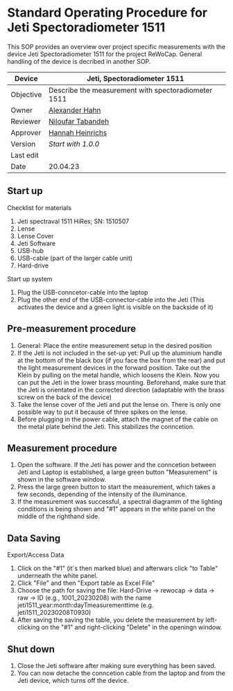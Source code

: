 # Standard Operating Procedure for Jeti Spectoradiometer 1511

This SOP provides an overview over project specific measurements with the device Jeti Spectoradiometer 1511 for the project ReWoCap. General handling of the device is decribed in another SOP.

| Device       | Jeti, Spectoradiometer 1511                                              |
|--------------|-----------------------------------------------------------|
| Objective    | Describe the measurement with spectoradiometer 1511                      |
| Owner        | [Alexander Hahn](mailto:alexander.hahn@tuebingen.mpg.de)  |
| Reviewer     | [Niloufar Tabandeh](mailto:niloufar.tabandehsaravi@tuebingen.mpg.de) |
| Approver     | [Hannah Heinrichs](mailto:hannah.heinrichs@tuebingen.mpg.de) |
| Version      | _Start with 1.0.0_                                        |
| Last edit    | |
| Date         | 20.04.23                                                |

## Start up

Checklist for materials
   1. Jeti spectraval 1511 HiRes; SN: 1510507
   2. Lense
   3. Lense Cover
   4. Jeti Software
   5. USB-hub
   6. USB-cable (part of the larger cable unit)
   7. Hard-drive
    
Start up system
   1. Plug the USB-conncetor-cable into the laptop
   2. Plug the other end of the USB-connector-cable into the Jeti (This activates the device and a green light is visible on the backside of it)
    

## Pre-measurement procedure

   1. General: Place the entire measurement setup in the desired position
   2. If the Jeti is not included in the set-up yet: Pull up the aluminium handle at the bottom of the black box (if you face the box from the rear) and put the light measurement devices in the forward position. Take out the Klein by pulling on the metal handle, which loosens the Klein. Now you can put the Jeti in the lower brass mounting. Beforehand, make sure that the Jeti is orientated in the corrected direction (adaptable with the brass screw on the back of the device)
   3. Take the lense cover of the Jeti and put the lense on. There is only one possible way to put it because of three spikes on the lense.
   4. Before plugging in the power cable, attach the magnet of the cable on the metal plate behind the Jeti. This stabilizes the conncetion.



## Measurement procedure

   1. Open the software. If the Jeti has power and the conncetion between Jeti and Laptop is established, a large green button "Measurement" is shown in the software window.
   2. Press the large green button to start the measurement, which takes a few seconds, depending of the intensity of the illuminance.
   3. If the measurement was successful, a spectral diagramm of the lighting conditions is being shown and "#1" appears in the white panel on the middle of the righthand side.


## Data Saving

Export/Access Data
    
   1. Click on the "#1" (it´s then marked blue) and afterwars click "to Table" underneath the white panel.
   2. Click "File" and then "Export table as Excel File"
   3. Choose the path for saving the file: Hard-Drive &rarr; rewocap &rarr; data &rarr; raw &rarr; ID (e.g., 1001_20230208) with the name jeti1511_year:month:dayTmeasurementtime (e.g. jeti1511_20230208T0930)
   4. After saving the saving the table, you delete the measurement by left-clicking on the "#1" and right-clicking "Delete" in the openingn window. 

## Shut down

   1. Close the Jeti software after making sure everything has been saved.
   2. You can now detache the conncetion cable from the laptop and from the Jeti device, which turns off the device.

